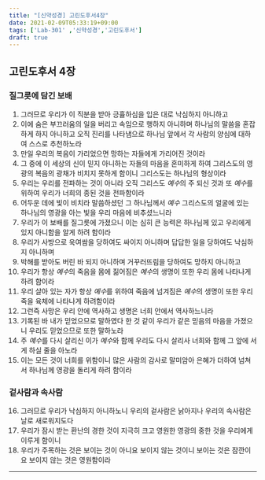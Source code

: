 ```yaml
---
title: "[신약성경] 고린도후서4장"
date: 2021-02-09T05:33:19+09:00
tags: ['Lab-301' ,'신약성경','고린도후서']
draft: true
---
```

## 고린도후서 4장
### 질그릇에 담긴 보배
1. 그러므로 우리가 이 직분을 받아 긍휼하심을 입은 대로 낙심하지 아니하고
2. 이에 숨은 부끄러움의 일을 버리고 속임으로 행하지 아니하며 하나님의 말씀을 혼잡하게 하지 아니하고 오직 진리를 나타냄으로 하나님 앞에서 각 사람의 양심에 대하여 스스로 추천하노라
3. 만일 우리의 복음이 가리었으면 망하는 자들에게 가리어진 것이라
4. 그 중에 이 세상의 신이 믿지 아니하는 자들의 마음을 혼미하게 하여 그리스도의 영광의 복음의 광채가 비치지 못하게 함이니 그리스도는 하나님의 형상이라
5. 우리는 우리를 전파하는 것이 아니라 오직 그리스도 *예수*의 주 되신 것과 또 *예수*를 위하여 우리가 너희의 종된 것을 전파함이라
6. 어두운 데에 빛이 비치라 말씀하셨던 그 하나님께서 *예수* 그리스도의 얼굴에 있는 하나님의 영광을 아는 빛을 우리 마음에 비추셨느니라
7. 우리가 이 보배를 질그릇에 가졌으니 이는 심히 큰 능력은 하나님께 있고 우리에게 있지 아니함을 알게 하려 함이라
8. 우리가 사방으로 욱여쌈을 당하여도 싸이지 아니하며 답답한 일을 당하여도 낙심하지 아니하며
9. 박해를 받아도 버린 바 되지 아니하며 거꾸러뜨림을 당하여도 망하지 아니하고
10. 우리가 항상 *예수*의 죽음을 몸에 짊어짐은 *예수*의 생명이 또한 우리 몸에 나타나게 하려 함이라
11. 우리 살아 있는 자가 항상 *예수*를 위하여 죽음에 넘겨짐은 *예수*의 생명이 또한 우리 죽을 육체에 나타나게 하려함이라
12. 그런즉 사망은 우리 안에 역사하고 생명은 너희 안에서 역사하느니라
13. 기록된 바 내가 믿었으므로 말하였다 한 것 같이 우리가 같은 믿음의 마음을 가졌으니 우리도 믿었으므로 또한 말하노라
14. 주 *예수*를 다시 살리신 이가 *예수*와 함께 우리도 다시 살리사 너희와 함께 그 앞에 서게 하실 줄을 아노라
15. 이는 모든 것이 너희를 위함이니 많은 사람의 감사로 말미암아 은혜가 더하여 넘쳐서 하나님께 영광을 돌리게 하려 함이라
### 겉사람과 속사람
16. 그러므로 우리가 낙심하지 아니하노니 우리의 겉사람은 낡아지나 우리의 속사람은 날로 새로워지도다
17. 우리가 잠시 받는 환난의 경한 것이 지극히 크고 영원한 영광의 중한 것을 우리에게 이루게 함이니
18. 우리가 주목하는 것은 보이는 것이 아니요 보이지 않는 것이니 보이는 것은 잠깐이요 보이지 않는 것은 영원함이라
***

